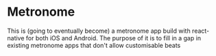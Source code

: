 # Metronome
This is (going to eventually become) a metronome app build with react-native for both iOS and Android.
The purpose of it is to fill in a gap in existing metronome apps that don't allow customisable beats
